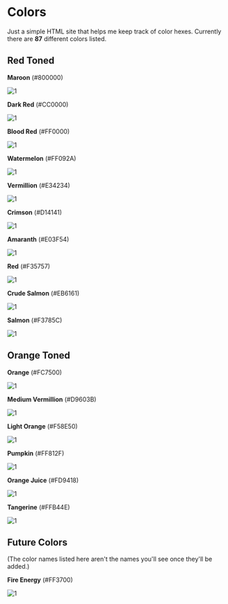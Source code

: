 # Colors

Just a simple HTML site that helps me keep track of color hexes. Currently there are **87** different colors listed.

## Red Toned
**Maroon** (#800000)

![1](https://dummyimage.com/130x130/800000/800000) 

**Dark Red** (#CC0000)

![1](https://dummyimage.com/130x130/cc0000/cc0000)

**Blood Red** (#FF0000)

![1](https://dummyimage.com/130x130/ff0000/ff0000)

**Watermelon** (#FF092A)

![1](https://dummyimage.com/130x130/ff092a/ff092a)

**Vermillion** (#E34234)

![1](https://dummyimage.com/130x130/e34234/e34234)

**Crimson** (#D14141)

![1](https://dummyimage.com/130x130/d14141/d14141)

**Amaranth** (#E03F54)

![1](https://dummyimage.com/130x130/e03f54/e03f54)

**Red** (#F35757)

![1](https://dummyimage.com/130x130/f35757/f35757)

**Crude Salmon** (#EB6161)

![1](https://dummyimage.com/130x130/eb6161/eb6161)

**Salmon** (#F3785C)

![1](https://dummyimage.com/130x130/f3785c/f3785c)

## Orange Toned

**Orange** (#FC7500)

![1](https://dummyimage.com/100x100/fc7500/fc7500)

**Medium Vermillion** (#D9603B)

![1](https://dummyimage.com/130x130/d9603b/d9603b)

**Light Orange** (#F58E50)

![1](https://dummyimage.com/130x130/f58e50/f58e50)

**Pumpkin** (#FF812F)

![1](https://dummyimage.com/130x130/ff812f/ff812f)

**Orange Juice** (#FD9418)

![1](https://dummyimage.com/100x100/fd9418/fd9418)

**Tangerine** (#FFB44E)

![1](https://dummyimage.com/130x130/ffb44e/ffb44e)



## Future Colors

(The color names listed here aren't the names you'll see once they'll be added.)

**Fire Energy** (#FF3700)

![1](https://dummyimage.com/100x100/ff3700/ff3700)





